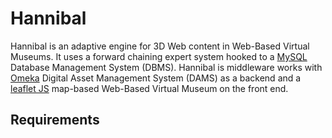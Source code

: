 # Hannibal
Hannibal is an adaptive engine for 3D Web content in Web-Based Virtual Museums. It uses a forward chaining expert system hooked to a <a href="https://www.mysql.com/" target="_blank">MySQL</a> Database Management System (DBMS). Hannibal is middleware works with [Omeka](https://omeka.org/ "Omeka DAMS") Digital Asset Management System (DAMS) as a backend and a <a href="https://leafletjs.com/" target="_blank">leaflet JS</a> map-based Web-Based Virtual Museum on the front end.

## Requirements

